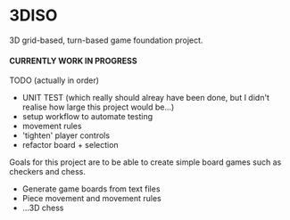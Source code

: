 # 3DISO
3D grid-based, turn-based game foundation project.

#### CURRENTLY WORK IN PROGRESS ####
TODO (actually in order)
* UNIT TEST (which really should alreay have been done, but I didn't realise how large this project would be...)
* setup workflow to automate testing
* movement rules
* 'tighten' player controls
* refactor board + selection

Goals for this project are to be able to create simple board games such as checkers and chess.

* Generate game boards from text files
* Piece movement and movement rules
* ...3D chess
